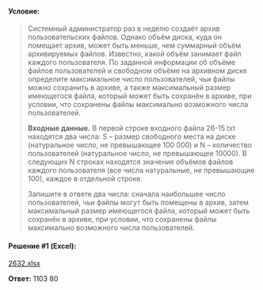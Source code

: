 #### Условие:

> Системный администратор раз в неделю создаёт архив пользовательских файлов. Однако объём диска, куда он помещает архив, может быть меньше, чем суммарный объём архивируемых файлов. Известно, какой объём занимает файл каждого пользователя. По заданной информации об объёме файлов пользователей и свободном объёме на архивном диске определите максимальное число пользователей, чьи файлы можно сохранить в архиве, а также максимальный размер имеющегося файла, который может быть сохранён в архиве, при условии, что сохранены файлы максимально возможного числа пользователей.
> 
> **Входные данные.** В первой строке входного файла 26-15.txt находятся два числа: S – размер свободного места на диске (натуральное число, не превышающее 100 000) и N – количество пользователей (натуральное число, не превышающее 10000). В следующих N строках находятся значения объёмов файлов каждого пользователя (все числа натуральные, не превышающие 100), каждое в отдельной строке.
> 
> Запишите в ответе два числа: сначала наибольшее число пользователей, чьи файлы могут быть помещены в архив, затем максимальный размер имеющегося файла, который может быть сохранён в архиве, при условии, что сохранены файлы максимально возможного числа пользователей.

#### Решение #1 (Excel):
[2632.xlsx](https://github.com/Thundiverter/infege2022/files/7963550/2632.xlsx)


**Ответ:** 1103 80

